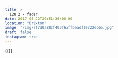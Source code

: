 ```yaml
---
title: >
  128.2 - fader
date: 2017-05-22T20:51:36+00:00
location: "Brixton"
image: "/img/ef7d0a882f403f6affbeadf39222ebbe.jpg"
draft: false
instagram: true
---
```


{{<photo src="/img/ef7d0a882f403f6affbeadf39222ebbe.jpg">}}
